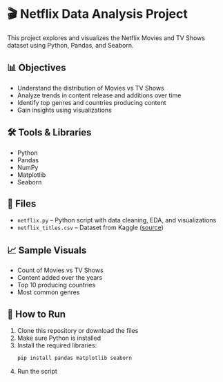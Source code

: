 # 🎬 Netflix Data Analysis Project

This project explores and visualizes the Netflix Movies and TV Shows dataset using Python, Pandas, and Seaborn.

## 📊 Objectives
- Understand the distribution of Movies vs TV Shows
- Analyze trends in content release and additions over time
- Identify top genres and countries producing content
- Gain insights using visualizations

## 🛠️ Tools & Libraries
- Python
- Pandas
- NumPy
- Matplotlib
- Seaborn

## 📁 Files
- `netflix.py` – Python script with data cleaning, EDA, and visualizations
- `netflix_titles.csv` – Dataset from Kaggle ([source](https://www.kaggle.com/datasets/shivamb/netflix-shows))

## 📈 Sample Visuals
- Count of Movies vs TV Shows
- Content added over the years
- Top 10 producing countries
- Most common genres

## 🚀 How to Run
1. Clone this repository or download the files
2. Make sure Python is installed
3. Install the required libraries:
   ```bash
   pip install pandas matplotlib seaborn
4. Run the script
